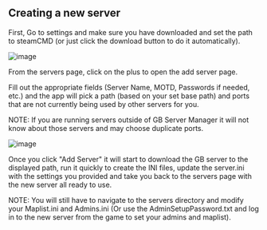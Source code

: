 ## Creating a new server ##

First, Go to settings and make sure you have downloaded and set the path to steamCMD (or just click the download button to do it automatically).

![image](https://user-images.githubusercontent.com/12722354/188250027-2b22f3d1-0f1e-4eb5-8c7b-783eea4c8606.png)

From the servers page, click on the plus to open the add server page.

Fill out the appropriate fields (Server Name, MOTD, Passwords if needed, etc.) and the app will pick a path (based on your set base path) and ports that are not currently being used by other servers for you.

NOTE: If you are running servers outside of GB Server Manager it will not know about those servers and may choose duplicate ports.

![image](https://user-images.githubusercontent.com/12722354/188250194-0db13d80-c5ad-4f7d-a165-204052e50132.png)

Once you click "Add Server" it will start to download the GB server to the displayed path, run it quickly to create the INI files, update the server.ini with the settings you provided and take you back to the servers page with the new server all ready to use.

NOTE: You will still have to navigate to the servers directory and modify your Maplist.ini and Admins.ini (Or use the AdminSetupPassword.txt and log in to the new server from the game to set your admins and maplist).
